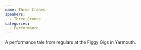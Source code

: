 ```yaml
---
name: Three Crones
speakers:
  - Three Crones
categories:
  - Performance
---
```


A performance tale from regulars at the Figgy Gigs in Yarmouth.
